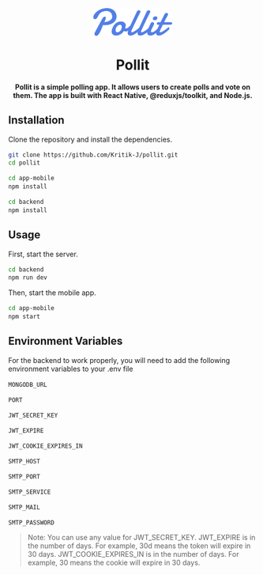 <div align="center">

<img src="/assets/pollit.svg" width="160px" alt="Pollit Logo" />

  <h1>Pollit</h1>

  <p>
    <strong>Pollit is a simple polling app. It allows users to create polls and vote on them. The app is built with React Native, @reduxjs/toolkit, and Node.js.</strong>
  </p>
</div>

## Installation

Clone the repository and install the dependencies.

```bash
git clone https://github.com/Kritik-J/pollit.git
cd pollit
```

```bash
cd app-mobile
npm install
```

```bash
cd backend
npm install
```

## Usage

First, start the server.

```bash
cd backend
npm run dev
```

Then, start the mobile app.

```bash
cd app-mobile
npm start
```

## Environment Variables

For the backend to work properly, you will need to add the following environment variables to your .env file

`MONGODB_URL`

`PORT`

`JWT_SECRET_KEY`

`JWT_EXPIRE`

`JWT_COOKIE_EXPIRES_IN`

`SMTP_HOST`

`SMTP_PORT`

`SMTP_SERVICE`

`SMTP_MAIL`

`SMTP_PASSWORD`

> Note: You can use any value for JWT_SECRET_KEY. JWT_EXPIRE is in the number of days. For example, 30d means the token will expire in 30 days. JWT_COOKIE_EXPIRES_IN is in the number of days. For example, 30 means the cookie will expire in 30 days.

